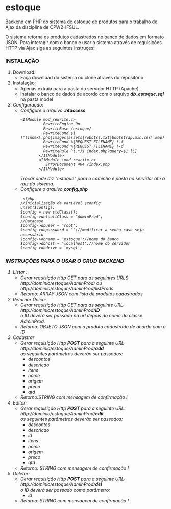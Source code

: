 # estoque
Backend em PHP do sistema de estoque de produtos para o trabalho de Ajax da disciplina de CPW2-IFSUL.

O sistema retorna os produtos cadastrados no banco de dados em formato JSON. Para interagir com o banco e usar o sistema através de requisições HTTP via Ajax siga as seguintes instruçes:

<h3>INSTALAÇÃO</h3>
<ol>
  <li>Download:
    <ul>
      <li>Faça download do sistema ou clone através do repositório. </li>
    </ul>
</li>
   <li>Instalação:
            <ul>
                  <li>Apenas extraia para a pasta do servidor HTTP (Apache).</li>
                   <li>Instalar o banco de dados de acordo com o arquivo <b><i>db_estoque.sql</i></b> na pasta </i>model<i></li>
            </ul>
       </li>
  
  <li>Configuração:
    <ul>
      <li>Configure o arquivo <b><i>.htaccess</i></b>
      <pre><code>&lt;IfModule mod_rewrite.c&gt;
          RewriteEngine On
          RewriteBase /estoque/
          RewriteCond $1 !^(index\.php|images|assets|robots\.txt|bootstrap.min.css\.map)
          RewriteCond %{REQUEST_FILENAME} !-f
          RewriteCond %{REQUEST_FILENAME} !-d
          RewriteRule ^(.*)$ index.php?query=$1 [L]
        &lt;/IfModule&gt;
        &lt;IfModule !mod_rewrite.c&gt;
           ErrorDocument 404 /index.php
        &lt;/IfModule&gt; </code></pre>  
      Trocar onde diz "estoque" para o caminho e pasta no servidor até a raiz do sistema.
      </li>
      <li>Configure o arquivo <b><i>config.php</i></b>
          <pre><code> &lt;?php
//Inicializa&#231;&#227;o da vari&#225;vel $config
unset($config);
$config = new stdClass();
$config-&gt;defaultClass = &quot;AdminProd&quot;;
//Database
$config-&gt;dbuser = &#39;root&#39;;
$config-&gt;dbpassword = &#39;&#39;;//modificar a senha caso seja necess&#225;rio
$config-&gt;dbname = &#39;estoque&#39;;//nome do banco
$config-&gt;dbhost = &#39;localhost&#39;;//nome do servidor
$config-&gt;dbdrive = &#39;mysql&#39;;</code></pre>            
          </li>
    </ul>
    </li>
</ol>
<h3>INSTRUÇÕES PARA O USAR O CRUD BACKEND</h3>
<ol>
  <li>Listar : 
    <ul><li>Gerar requisição Http GET para as seguintes URLS: <br>http://dominio/estoque/AdminProd/ ou http://dominio/estoque/AdminProd/listProds</li>
    <li>Retorno: ARRAY JSON com lista de produtos cadastrados</li>
    </ul>
    </li>
    <li>
      Retornar Único:
      <ul><li>Gerar requisição Http GET para as seguinte URL: <br>http://dominio/estoque/AdminProd/<b><i>ID</i></b><br> o ID deverá ser passado na url depois do nome da classe AdminProd.
        </li>
    <li>Retorno: OBJETO JSON com o produto cadastrado de acordo com o ID</li>
    </ul>
    </li>
  
  <li>Cadastrar
    <ul>
      <li>Gerar requisição Http <b>POST</b> para a seguinte URL: <br>http://dominio/estoque/AdminProd/<b><i>add</i></b><br>os seguintes parâmetros deverão ser passados:
          <ul>
            <li>descontos</li>
                <li>descricao</li>
                <li>itens</li>
                <li>nome</li>
                <li>origem</li>
                <li>preco</li>
                <li>qtd</li>
            </ul>
        </li>
    <li>Retorno:STRING com mensagem de confirmação !</li>
    </ul>
      
  </li>
  
  <li>
  Editar:
      <ul><li>Gerar requisição Http <b>POST</b> para a seguinte URL: <br>http://dominio/estoque/AdminProd/<b><i>edit</i></b><br>os seguintes parâmetros deverão ser passados:
          <ul>
            <li>descontos</li>
                <li>descricao</li>
                <li>id</li>
                <li>itens</li>
                <li>nome</li>
                <li>origem</li>
                <li>preco</li>
                <li>qtd</li>
            </ul>
        </li>
    <li>Retorno: STRING com mensagem de confirmação !</li>
    </ul>
    </li>
  
  </li>
  <li>
  Deletar:
      <ul><li>Gerar requisição Http <b>POST</b> para a seguinte URL: <br>http://dominio/estoque/AdminProd/<b><i>del</i></b><br>o ID deverá ser passado como parâmetro:
          <ul> <li>id</li>                
            </ul>
        </li>
    <li>Retorno: STRING com mensagem de confirmação !</li>
    </ul>
    </li>
  
  </li>
</ol>


